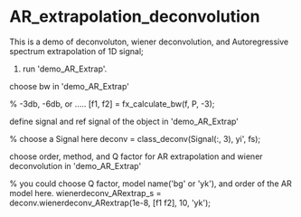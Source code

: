 # AR_extrapolation_deconvolution
This is a demo of deconvoluton, wiener deconvolution, and Autoregressive spectrum extrapolation of 1D signal;

1. run 'demo_AR_Extrap'.

choose bw in 'demo_AR_Extrap'

% -3db, -6db, or .....
[f1, f2] = fx_calculate_bw(f, P, -3);

define signal and ref signal of the object in 'demo_AR_Extrap'

% choose a Signal here
deconv = class_deconv(Signal(:, 3), yi', fs);

choose order, method, and Q factor for AR extrapolation and wiener deconvolution in 'demo_AR_Extrap'

% you could choose Q factor, model name('bg' or 'yk'), and order of the AR model here.
wienerdeconv_ARextrap_s = deconv.wienerdeconv_ARextrap(1e-8, [f1 f2], 10, 'yk');